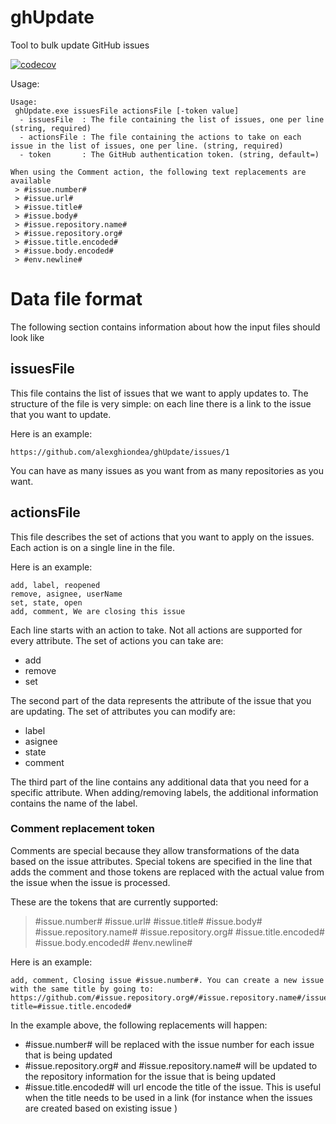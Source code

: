 # ghUpdate
Tool to bulk update GitHub issues

[![codecov](https://codecov.io/gh/AlexGhiondea/ghupdate/branch/main/graph/badge.svg?token=IPTY4MNZ4T)](https://codecov.io/gh/AlexGhiondea/ghupdate)

Usage:
```
Usage:
 ghUpdate.exe issuesFile actionsFile [-token value]
  - issuesFile  : The file containing the list of issues, one per line (string, required)
  - actionsFile : The file containing the actions to take on each issue in the list of issues, one per line. (string, required)
  - token       : The GitHub authentication token. (string, default=)

When using the Comment action, the following text replacements are available
 > #issue.number#
 > #issue.url#
 > #issue.title#
 > #issue.body#
 > #issue.repository.name#
 > #issue.repository.org#
 > #issue.title.encoded#
 > #issue.body.encoded#
 > #env.newline#
```

# Data file format

The following section contains information about how the input files should look like

## issuesFile

This file contains the list of issues that we want to apply updates to. The structure of the file is very simple: on each line there is a link to the issue that
you want to update. 

Here is an example:
```
https://github.com/alexghiondea/ghUpdate/issues/1
```

You can have as many issues as you want from as many repositories as you want.

## actionsFile

This file describes the set of actions that you want to apply on the issues. Each action is on a single line in the file.

Here is an example:
```
add, label, reopened
remove, asignee, userName
set, state, open
add, comment, We are closing this issue
```

Each line starts with an action to take. Not all actions are supported for every attribute.
The set of actions you can take are:
 - add
 - remove
 - set

The second part of the data represents the attribute of the issue that you are updating.
The set of attributes you can modify are:
 - label
 - asignee
 - state
 - comment

The third part of the line contains any additional data that you need for a specific attribute. When adding/removing labels, the additional information contains the name of the label.

### Comment replacement token
Comments are special because they allow transformations of the data based on the issue attributes. Special tokens are specified in the line that adds the comment and those tokens are replaced with the actual value from the issue when the issue is processed.

These are the tokens that are currently supported:
 > #issue.number#
 > #issue.url#
 > #issue.title#
 > #issue.body#
 > #issue.repository.name#
 > #issue.repository.org#
 > #issue.title.encoded#
 > #issue.body.encoded#
 > #env.newline#

Here is an example:
```
add, comment, Closing issue #issue.number#. You can create a new issue with the same title by going to: https://github.com/#issue.repository.org#/#issue.repository.name#/issues/new?title=#issue.title.encoded#
```

In the example above, the following replacements will happen:
- #issue.number# will be replaced with the issue number for each issue that is being updated
- #issue.repository.org# and #issue.repository.name# will be updated to the repository information for the issue that is being updated
- #issue.title.encoded# will url encode the title of the issue. This is useful when the title needs to be used in a link (for instance when the issues are created based on existing issue )

